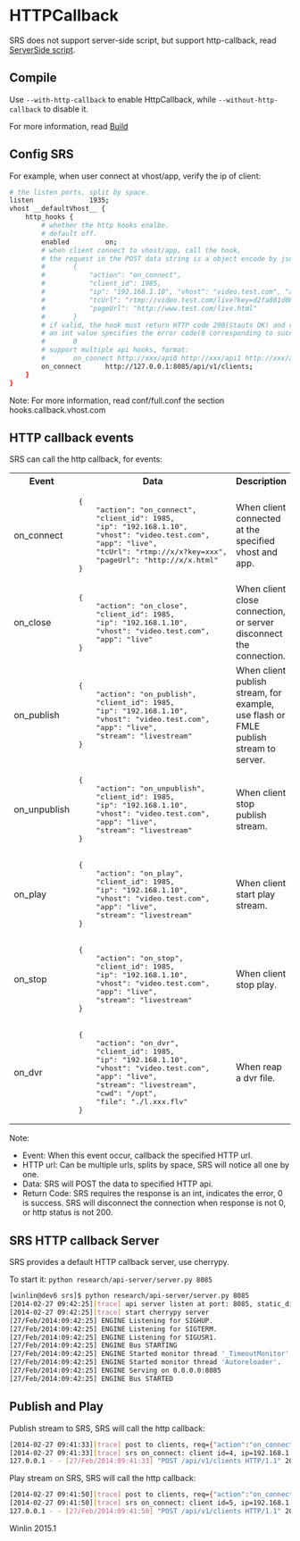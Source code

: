 # HTTPCallback

SRS does not support server-side script, but support
http-callback, read [ServerSide script](https://github.com/winlinvip/simple-rtmp-server/wiki/v1_EN_ServerSideScript).

## Compile

Use `--with-http-callback` to enable HttpCallback, while `--without-http-callback` to disable it.

For more information, read [Build](https://github.com/winlinvip/simple-rtmp-server/wiki/v2_EN_Build)

## Config SRS

For example, when user connect at vhost/app, verify the ip of client:

```bash
# the listen ports, split by space.
listen              1935;
vhost __defaultVhost__ {
    http_hooks {
        # whether the http hooks enalbe.
        # default off.
        enabled         on;
        # when client connect to vhost/app, call the hook,
        # the request in the POST data string is a object encode by json:
        #       {
        #           "action": "on_connect",
        #           "client_id": 1985,
        #           "ip": "192.168.1.10", "vhost": "video.test.com", "app": "live",
        #           "tcUrl": "rtmp://video.test.com/live?key=d2fa801d08e3f90ed1e1670e6e52651a",
        #           "pageUrl": "http://www.test.com/live.html"
        #       }
        # if valid, the hook must return HTTP code 200(Stauts OK) and response
        # an int value specifies the error code(0 corresponding to success):
        #       0
        # support multiple api hooks, format:
        #       on_connect http://xxx/api0 http://xxx/api1 http://xxx/apiN
        on_connect      http://127.0.0.1:8085/api/v1/clients;
    }
}
```

Note: For more information, read conf/full.conf the section hooks.callback.vhost.com

## HTTP callback events

SRS can call the http callback, for events:

<table>
<tr>
<th>Event</th><th>Data</th><th>Description</th>
</tr>
<tr>
<td>on_connect</td>
<td>
<pre>
{
    "action": "on_connect",
    "client_id": 1985,
    "ip": "192.168.1.10", 
    "vhost": "video.test.com", 
    "app": "live",
    "tcUrl": "rtmp://x/x?key=xxx",
    "pageUrl": "http://x/x.html"
}
</pre>
</td>
<td>When client connected at the specified vhost and app.</td>
</tr>
<tr>
<td>on_close</td>
<td>
<pre>
{
    "action": "on_close",
    "client_id": 1985,
    "ip": "192.168.1.10", 
    "vhost": "video.test.com", 
    "app": "live"
}
</pre>
</td>
<td>When client close connection, or server disconnect the connection.</td>
</tr>
<tr>
<td>on_publish</td>
<td>
<pre>
{
    "action": "on_publish",
    "client_id": 1985,
    "ip": "192.168.1.10", 
    "vhost": "video.test.com", 
    "app": "live",
    "stream": "livestream"
}
</pre>
</td>
<td>When client publish stream, for example, use flash or FMLE publish stream to server.</td>
</tr>
<tr>
<td>on_unpublish</td>
<td>
<pre>
{
    "action": "on_unpublish",
    "client_id": 1985,
    "ip": "192.168.1.10", 
    "vhost": "video.test.com", 
    "app": "live",
    "stream": "livestream"
}
</pre>
</td>
<td>When client stop publish stream.</td>
</tr>
<tr>
<td>on_play</td>
<td>
<pre>
{
    "action": "on_play",
    "client_id": 1985,
    "ip": "192.168.1.10", 
    "vhost": "video.test.com", 
    "app": "live",
    "stream": "livestream"
}
</pre>
</td>
<td>When client start play stream.</td>
</tr>
<tr>
<td>on_stop</td>
<td>
<pre>
{
    "action": "on_stop",
    "client_id": 1985,
    "ip": "192.168.1.10", 
    "vhost": "video.test.com", 
    "app": "live",
    "stream": "livestream"
}
</pre>
</td>
<td>When client stop play.</td>
</tr>
<tr>
<td>on_dvr</td>
<td>
<pre>
{
    "action": "on_dvr",
    "client_id": 1985,
    "ip": "192.168.1.10", 
    "vhost": "video.test.com", 
    "app": "live",
    "stream": "livestream",
    "cwd": "/opt",
    "file": "./l.xxx.flv"
}
</pre>
</td>
<td>When reap a dvr file.</td>
</tr>
</table>

Note:
* Event: When this event occur, callback the specified HTTP url.
* HTTP url: Can be multiple urls, splits by space, SRS will notice all one by one.
* Data: SRS will POST the data to specified HTTP api.
* Return Code: SRS requires the response is an int, indicates the error, 0 is success.
SRS will disconnect the connection when response is not 0, or http status is not 200.

## SRS HTTP callback Server

SRS provides a default HTTP callback server, use cherrypy.

To start it: `python research/api-server/server.py 8085`

```bash
[winlin@dev6 srs]$ python research/api-server/server.py 8085
[2014-02-27 09:42:25][trace] api server listen at port: 8085, static_dir: /home/winlin/git/simple-rtmp-server/trunk/research/api-server/static-dir
[2014-02-27 09:42:25][trace] start cherrypy server
[27/Feb/2014:09:42:25] ENGINE Listening for SIGHUP.
[27/Feb/2014:09:42:25] ENGINE Listening for SIGTERM.
[27/Feb/2014:09:42:25] ENGINE Listening for SIGUSR1.
[27/Feb/2014:09:42:25] ENGINE Bus STARTING
[27/Feb/2014:09:42:25] ENGINE Started monitor thread '_TimeoutMonitor'.
[27/Feb/2014:09:42:25] ENGINE Started monitor thread 'Autoreloader'.
[27/Feb/2014:09:42:25] ENGINE Serving on 0.0.0.0:8085
[27/Feb/2014:09:42:25] ENGINE Bus STARTED
```

## Publish and Play

Publish stream to SRS, SRS will call the http callback:

```bash
[2014-02-27 09:41:33][trace] post to clients, req={"action":"on_connect","client_id":4,"ip":"192.168.1.179","vhost":"__defaultVhost__","app":"live","pageUrl":""}
[2014-02-27 09:41:33][trace] srs on_connect: client id=4, ip=192.168.1.179, vhost=__defaultVhost__, app=live, pageUrl=
127.0.0.1 - - [27/Feb/2014:09:41:33] "POST /api/v1/clients HTTP/1.1" 200 1 "" "srs(simple rtmp server)0.9.2"
```

Play stream on SRS, SRS will call the http callback:

```bash
[2014-02-27 09:41:50][trace] post to clients, req={"action":"on_connect","client_id":5,"ip":"192.168.1.179","vhost":"__defaultVhost__","app":"live","pageUrl":"http://dev.chnvideo.com:3080/players/rtmp/"}
[2014-02-27 09:41:50][trace] srs on_connect: client id=5, ip=192.168.1.179, vhost=__defaultVhost__, app=live, pageUrl=http://dev.chnvideo.com:3080/players/rtmp/
127.0.0.1 - - [27/Feb/2014:09:41:50] "POST /api/v1/clients HTTP/1.1" 200 1 "" "srs(simple rtmp server)0.9.2"
```

Winlin 2015.1